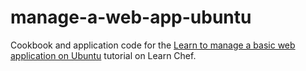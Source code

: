 # manage-a-web-app-ubuntu
Cookbook and application code for the [Learn to manage a basic web application on Ubuntu](https://learn.chef.io/manage-a-web-app/ubuntu/) tutorial on Learn Chef.

